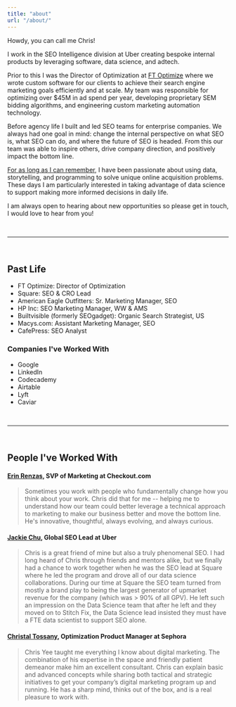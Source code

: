 ```yaml
---
title: "about"
url: "/about/"
---
```


Howdy, you can call me Chris!

I work in the SEO Intelligence division at Uber creating bespoke internal products by leveraging software, data science, and adtech.

Prior to this I was the Director of Optimization at [FT Optimize](https://www.ftoptimize.com/) where we wrote custom software for our clients to achieve their search engine marketing goals efficiently and at scale. My team was responsible for optimizing over $45M in ad spend per year, developing proprietary SEM bidding algorithms, and engineering custom marketing automation technology.

Before agency life I built and led SEO teams for enterprise companies. We always had one goal in mind: change the internal perspective on what SEO is, what SEO can do, and where the future of SEO is headed. From this our team was able to inspire others, drive company direction, and positively impact the bottom line.

[For as long as I can remember](https://www.christopheryee.org/news/), I have been passionate about using data, storytelling, and programming to solve unique online acquisition problems. These days I am particularly interested in taking advantage of data science to support making more informed decisions in daily life.

I am always open to hearing about new opportunities so please get in touch, I would love to hear from you!

<br>

---

<br>

## **Past Life** 

* FT Optimize: Director of Optimization
* Square: SEO & CRO Lead
* American Eagle Outfitters: Sr. Marketing Manager, SEO
* HP Inc: SEO Marketing Manager, WW & AMS
* Builtvisible (formerly SEOgadget): Organic Search Strategist, US
* Macys.com: Assistant Marketing Manager, SEO 
* CafePress: SEO Analyst

### **Companies I've Worked With**

* Google
* LinkedIn
* Codecademy
* Airtable
* Lyft
* Caviar

<br>

---

<br>

## **People I've Worked With**

#### [Erin Renzas](http://www.linkedin.com/in/erinrenzas), SVP of Marketing at Checkout.com
> Sometimes you work with people who fundamentally change how you think about your work. Chris did that for me -- helping me to understand how our team could better leverage a technical approach to marketing to make our business better and move the bottom line. He's innovative, thoughtful, always evolving, and always curious.  
  
#### [Jackie Chu](https://www.jackiecchu.com/), Global SEO Lead at Uber
> Chris is a great friend of mine but also a truly phenomenal SEO. I had long heard of Chris through friends and mentors alike, but we finally had a chance to work together when he was the SEO lead at Square where he led the program and drove all of our data science collaborations. During our time at Square the SEO team turned from mostly a brand play to being the largest generator of upmarket revenue for the company (which was > 90% of all GPV). He left such an impression on the Data Science team that after he left and they moved on to Stitch Fix, the Data Science lead insisted they must have a FTE data scientist to support SEO alone.  

#### [Christal Tossany](https://www.linkedin.com/in/christaltossany/), Optimization Product Manager at Sephora
> Chris Yee taught me everything I know about digital marketing. The combination of his expertise in the space and friendly patient demeanor make him an excellent consultant. Chris can explain basic and advanced concepts while sharing both tactical and strategic initiatives to get your company’s digital marketing program up and running. He has a sharp mind, thinks out of the box, and is a real pleasure to work with.  






